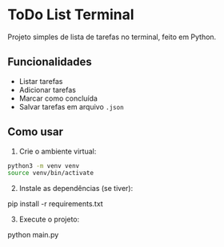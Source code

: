# ToDo List Terminal

Projeto simples de lista de tarefas no terminal, feito em Python.

## Funcionalidades

- Listar tarefas
- Adicionar tarefas
- Marcar como concluída
- Salvar tarefas em arquivo `.json`

## Como usar

1. Crie o ambiente virtual:

```bash
python3 -m venv venv
source venv/bin/activate
```

2. Instale as dependências (se tiver):

pip install -r requirements.txt

3. Execute o projeto:

python main.py
